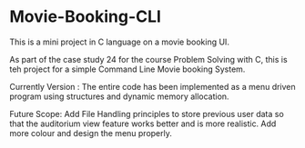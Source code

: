 # Movie-Booking-CLI

This is a mini project in C language on a movie booking UI.

As part of the case study 24 for the course Problem Solving with C, this is teh project for a simple Command Line Movie booking System.

Currently Version : The entire code has been implemented as a menu driven program using structures and dynamic memory allocation.

Future Scope: Add File Handling principles to store previous user data so that the auditorium view feature works better and is more realistic. Add more colour and design the menu properly.
